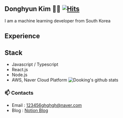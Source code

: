 ## Donghyun Kim 👨‍💻 [![Hits](https://hits.seeyoufarm.com/api/count/incr/badge.svg?url=https%3A%2F%2Fgithub.com%2Fdooking&count_bg=%2379C83D&title_bg=%23555555&icon=icloud.svg&icon_color=%23E7E7E7&title=hits&edge_flat=false)](https://hits.seeyoufarm.com)
I am a machine learning developer from South Korea

## Experience

## Stack
- Javascript / Typescript
- React.js
- Node.js
- AWS, Naver Cloud Platform
![Dooking's github stats](https://github-readme-stats.vercel.app/api?username=dooking&show_icons=true)

### 📫 Contacts 

- Email : 123456ghghgh@naver.com
- Blog : [Notion Blog](https://www.notion.so/dooking/ca96e1b7b8f841d49729797969fc4325) 
